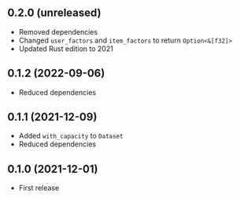 ## 0.2.0 (unreleased)

- Removed dependencies
- Changed `user_factors` and `item_factors` to return `Option<&[f32]>`
- Updated Rust edition to 2021

## 0.1.2 (2022-09-06)

- Reduced dependencies

## 0.1.1 (2021-12-09)

- Added `with_capacity` to `Dataset`
- Reduced dependencies

## 0.1.0 (2021-12-01)

- First release
